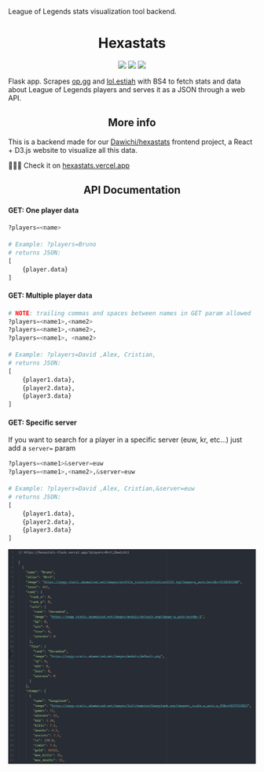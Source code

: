 League of Legends stats visualization tool backend. 

<h1 align="center">Hexastats</h1>

<div align="center">
  </span><img src="https://img.shields.io/badge/made%20with-python-blue" /><span> <img src="https://img.shields.io/badge/made%20with-flask-white" /><span> </span><img src="https://img.shields.io/badge/made%20with-beautifulsoup4-green" />
</div>

Flask app. Scrapes [op.gg](https://www.op.gg/) and [lol.estiah](https://lol.estiah.com/) with BS4 to fetch stats and data about League of Legends players and serves it as a JSON through a web API. 





<h2 align="center">More info</h2>

This is a backend made for our [Dawichi/hexastats](https://github.com/Dawichi/hexastats) frontend project, a React + D3.js website to visualize all this data.

🎉🎉🎉 Check it on [hexastats.vercel.app](https://hexastats.vercel.app)





<h2 align="center">API Documentation</h2>

#### GET: One player data 

````python
?players=<name>

# Example: ?players=Bruno
# returns JSON:
[
    {player.data}
]
````




#### GET: Multiple player data 

````python
# NOTE: trailing commas and spaces between names in GET param allowed
?players=<name1>,<name2>
?players=<name1>,<name2>,
?players=<name1>, <name2>

# Example: ?players=David ,Alex, Cristian,
# returns JSON: 
[
    {player1.data},
    {player2.data},
    {player3.data}
]
````




#### GET: Specific server

If you want to search for a player in a specific server (euw, kr, etc...) just add a `server=` param 

````python
?players=<name1>&server=euw
?players=<name1>,<name2>,&server=euw

# Example: ?players=David ,Alex, Cristian,&server=euw
# returns JSON: 
[
    {player1.data},
    {player2.data},
    {player3.data}
]
````



![showcase](./showcase.png)






